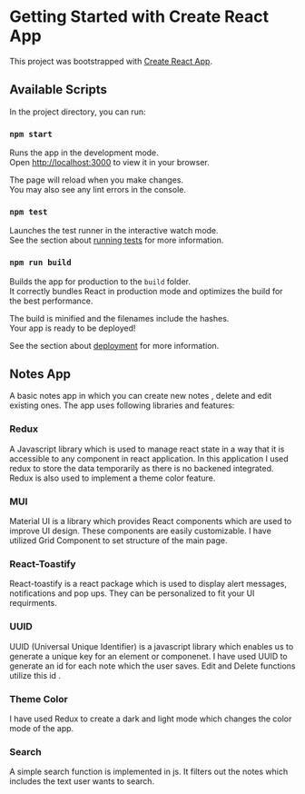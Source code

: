 # Getting Started with Create React App

This project was bootstrapped with [Create React App](https://github.com/facebook/create-react-app).

## Available Scripts

In the project directory, you can run:

### `npm start`

Runs the app in the development mode.\
Open [http://localhost:3000](http://localhost:3000) to view it in your browser.

The page will reload when you make changes.\
You may also see any lint errors in the console.

### `npm test`

Launches the test runner in the interactive watch mode.\
See the section about [running tests](https://facebook.github.io/create-react-app/docs/running-tests) for more information.

### `npm run build`

Builds the app for production to the `build` folder.\
It correctly bundles React in production mode and optimizes the build for the best performance.

The build is minified and the filenames include the hashes.\
Your app is ready to be deployed!

See the section about [deployment](https://facebook.github.io/create-react-app/docs/deployment) for more information.

## Notes App

A basic notes app in which you can create new notes , delete and edit existing ones. The app uses following libraries and features:

### Redux

A Javascript library which is used to manage react state in a way that it is accessible to any component in react application. In this application I used redux to store the data temporarily as there is no backened integrated. Redux is also used to implement a theme color feature.

### MUI

Material UI is a library which provides React components which are used to improve UI design. These components are easily customizable. I have utilized Grid Component to set structure of the main page.

### React-Toastify

React-toastify is a react package which is used to display alert messages, notifications and pop ups. They can be personalized to fit your UI requirments. 

### UUID

UUID (Universal Unique Identifier) is a javascript library which enables us to generate a unique key for an element or componenet. I have used UUID to generate an id for each note which the user saves. Edit and Delete functions utilize this id .

### Theme Color

I have used Redux to create a dark and light mode which changes the color mode of the app. 

### Search

A simple search function is implemented in js. It filters out the notes which includes the text user wants to search.
